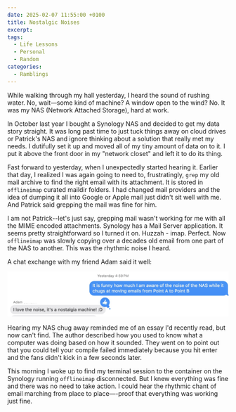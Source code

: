 ```yaml
---
date: 2025-02-07 11:55:00 +0100
title: Nostalgic Noises
excerpt: 
tags:
  - Life Lessons
  - Personal
  - Random
categories:
  - Ramblings
---
```


While walking through my hall yesterday, I heard the sound of rushing water. No, wait—some kind of machine? A window open to the wind? No. It was my NAS (Network Attached Storage), hard at work.

In October last year I bought a Synology NAS and decided to get my data story straight.  It was long past time to just tuck things away on cloud drives or Patrick's NAS and ignore thinking about a solution that really met my needs.  I dutifully set it up and moved all of my tiny amount of data on to it.  I put it above the front door in my "network closet" and left it to do its thing.

Fast forward to yesterday, when I unexpectedly started hearing it.  Earlier that day, I realized I was again going to need to, frustratingly, `grep` my old mail archive to find the right email with its attachment.  It is stored in `offlineimap` curated maildir folders.  I had changed mail providers and the idea of dumping it all into Google or Apple mail just didn't sit well with me.  And Patrick said grepping the mail was fine for him.

I am not Patrick--let's just say, grepping mail wasn't working for me with all the MIME encoded attachments.  Synology has a Mail Server application.  It seems pretty straightforward so I turned it on.  Huzzah - imap.  Perfect.  Now `offlineimap` was slowly copying over a decades old email from one part of the NAS to another.  This was the rhythmic noise I heard.

A chat exchange with my friend Adam said it well:

![Me: It is funny how much I am aware of the noise of the NAS while it chugs at moving emails from Point A to Point B.  Adam: I love the noise, it's a nostalgia machine! :D.](/img/2025/nostaligia-noise.jpg)

Hearing my NAS chug away reminded me of an essay I'd recently read, but now can't find.  The author described how you used to know what a computer was doing based on how it sounded.  They went on to point out that you could tell your compile failed immediately because you hit enter and the fans didn't kick in a few seconds later.

This morning I woke up to find my terminal session to the container on the Synology running `offlineimap` disconnected.  But I knew everything was fine and there was no need to take action.  I could hear the rhythmic chant of email marching from place to place—-proof that everything was working just fine.
